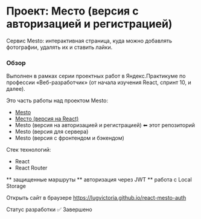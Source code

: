 # Проект: Место (версия с авторизацией и регистрацией)

Сервис Mesto: интерактивная страница, куда можно добавлять фотографии, удалять их и ставить лайки.

### Обзор
Выполнен в рамках серии проектных работ в Яндекс.Практикуме по профессии «Веб-разработчик» (от начала изучения React, спринт 10, и далее).

Это часть работы над проектом Mesto:

* [Mesto](https://lugvictoria.github.io/mesto)
* [Место (версия на React)](https://lugvictoria.github.io/mesto-react)
* Mesto (версия на авторизацией и регистрацией) ⬅ этот репозиторий
* Mesto (версия для сервера)
* Mesto (версия с фронтендом и бэкендом)

Стек технологий:
- React
- React Router

** защищенные маршруты
** авторизация через JWT
** работа с Local Storage

Открыть сайт в браузере https://lugvictoria.github.io/react-mesto-auth

Статус разработки
✅ Завершено
